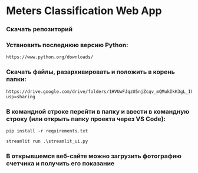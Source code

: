 # Meters Classification Web App

### Скачать репозиторий

### Установить последнюю версию Python:
```
https://www.python.org/downloads/
```

### Скачать файлы, разархивировать и положить в корень папки:
```
https://drive.google.com/drive/folders/1HVUwFJqzU5njZcqv_mQMukIkK3gL_IUM?usp=sharing
```

### В командной строке перейти в папку и ввести в командную строку (или открыть папку проекта через VS Code):
```
pip install -r requirements.txt
```
```
streamlit run .\streamlit_ui.py
```

### В открывшемся веб-сайте можно загрузить фотографию счетчика и получить его показание 
